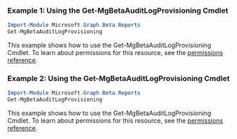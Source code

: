 ### Example 1: Using the Get-MgBetaAuditLogProvisioning Cmdlet
```powershell
Import-Module Microsoft.Graph.Beta.Reports
Get-MgBetaAuditLogProvisioning
```
This example shows how to use the Get-MgBetaAuditLogProvisioning Cmdlet.
To learn about permissions for this resource, see the [permissions reference](/graph/permissions-reference).
### Example 2: Using the Get-MgBetaAuditLogProvisioning Cmdlet
```powershell
Import-Module Microsoft.Graph.Beta.Reports
Get-MgBetaAuditLogProvisioning
```
This example shows how to use the Get-MgBetaAuditLogProvisioning Cmdlet.
To learn about permissions for this resource, see the [permissions reference](/graph/permissions-reference).
